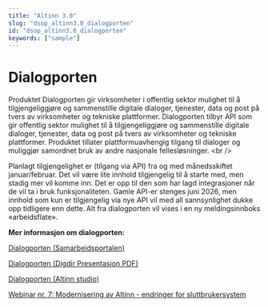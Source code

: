 ```yaml
---
title: "Altinn 3.0"
slug: "dsop_altinn3.0_dialogporten"
id: "dsop_altinn3.0_dialogporten"
keywords: ["sample"]
---
```


# Dialogporten

Produktet Dialogporten gir virksomheter i offentlig sektor mulighet til å tilgjengeliggjøre og sammenstille digitale dialoger, tjenester, data og post på tvers av virksomheter og tekniske plattformer. Dialogporten tilbyr API som gir offentlig sektor mulighet til å tilgjengeliggjøre og sammenstille digitale dialoger, tjenester, data og post på tvers av virksomheter og tekniske plattformer. Produktet tillater plattformuavhengig tilgang til dialoger og muliggjør samordnet bruk av andre nasjonale fellesløsninger.
<br \/>

Planlagt tilgjengelighet er (tilgang via API) fra og med månedsskiftet januar/februar. Det vil være lite innhold tilgjengelig til å starte med, men stadig mer vil komme inn. Det er opp til den som har lagd integrasjoner når de vil ta i bruk funksjonaliteten. Gamle API-er stenges juni 2026, men innhold som kun er tilgjengelig via nye API vil med all sannsynlighet dukke opp tidligere enn dette. Alt fra dialogporten vil vises i en ny meldingsinnboks «arbeidsflate».

**Mer informasjon om dialogporten:**

[Dialogporten (Samarbeidsportalen)](https://samarbeid.digdir.no/altinn/dialogporten/2347)

[Dialogporten (Digdir Presentasjon PDF)](https://www.digdir.no/media/4871/download)

[Dialogporten (Altinn studio)](https://docs.altinn.studio/dialogporten/)

[Webinar nr. 7: Modernisering av Altinn - endringer for sluttbrukersystem](https://www.digdir.no/felleslosninger/webinar-nr-7-modernisering-av-altinn-endringer-sluttbrukersystem/6518)

